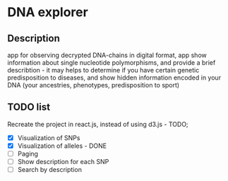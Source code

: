 # DNA explorer

## Description

app for observing decrypted DNA-chains in digital format, app show information about single nucleotide polymorphisms, and provide a brief describtion - it may helps to determine if you have certain genetic predisposition to diseases, and show hidden information encoded in your DNA (your ancestries, phenotypes, predisposition to sport)

## TODO list

Recreate the project in react.js, instead of using d3.js - TODO;

- [x] Visualization of SNPs
- [x] Visualization of alleles - DONE
- [ ] Paging
- [ ] Show description for each SNP
- [ ] Search by description
